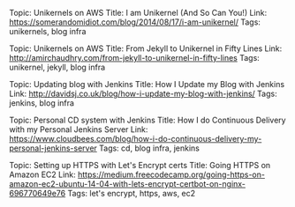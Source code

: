 Topic: Unikernels on AWS
Title: I am Unikernel (And So Can You!)
Link: https://somerandomidiot.com/blog/2014/08/17/i-am-unikernel/
Tags: unikernels, blog infra

Topic: Unikernels on AWS
Title: From Jekyll to Unikernel in Fifty Lines
Link: http://amirchaudhry.com/from-jekyll-to-unikernel-in-fifty-lines
Tags: unikernel, jekyll, blog infra

Topic: Updating blog with Jenkins
Title: How I Update my Blog with Jenkins
Link: http://davidsj.co.uk/blog/how-i-update-my-blog-with-jenkins/
Tags: jenkins, blog infra

Topic: Personal CD system with Jenkins
Title: How I do Continuous Delivery with my Personal Jenkins Server
Link: https://www.cloudbees.com/blog/how-i-do-continuous-delivery-my-personal-jenkins-server
Tags: cd, blog infra, jenkins 

Topic: Setting up HTTPS with Let's Encrypt certs
Title: Going HTTPS on Amazon EC2
Link: https://medium.freecodecamp.org/going-https-on-amazon-ec2-ubuntu-14-04-with-lets-encrypt-certbot-on-nginx-696770649e76
Tags: let's encrypt, https, aws, ec2

